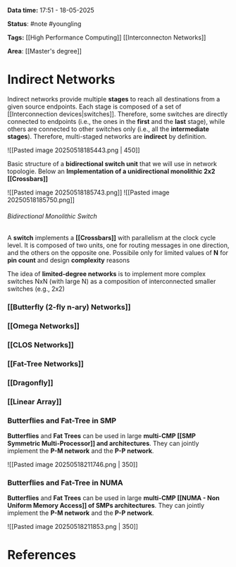 **Data time:** 17:51 - 18-05-2025

**Status**: #note #youngling 

**Tags:** [[High Performance Computing]] [[Interconnecton Networks]]

**Area**: [[Master's degree]]
# Indirect Networks

Indirect networks provide multiple **stages** to reach all destinations from a given source endpoints. Each stage is composed of a set of [[Interconnection devices|switches]]. Therefore, some switches are directly connected to endpoints (i.e., the ones in the **first** and the **last** stage), while others are connected to other switches only (i.e., all the **intermediate stages**). Therefore, multi-staged networks are **indirect** by definition.

![[Pasted image 20250518185443.png | 450]]

Basic structure of a **bidirectional switch unit** that we will use in network topologie. Below an **Implementation of a unidirectional monolithic 2x2 [[Crossbars]]**

![[Pasted image 20250518185743.png]]        ![[Pasted image 20250518185750.png]]
###### Bidirectional Monolithic Switch
A **switch** implements a **[[Crossbars]]** with parallelism at the clock cycle level. It is composed of two units, one for routing messages in one direction, and the others on the opposite one. Possibile only for limited values of **N** for **pin count** and design **complexity** reasons

The idea of **limited-degree networks** is to implement more complex switches NxN (with large N) as a composition of interconnected smaller switches (e.g., 2x2)
### [[Butterfly (2-fly n-ary) Networks]]

### [[Omega Networks]]

### [[CLOS Networks]]

### [[Fat-Tree Networks]]

### [[Dragonfly]]

### [[Linear Array]]

### Butterflies and Fat-Tree in SMP
**Butterflies** and **Fat Trees** can be used in large **multi-CMP [[SMP Symmetric Multi-Processor]] and architectures**. They can jointly implement the **P-M network** and the **P-P network**.

![[Pasted image 20250518211746.png | 350]]

### Butterflies and Fat-Tree in NUMA
**Butterflies** and **Fat Trees** can be used in large **multi-CMP [[NUMA - Non Uniform Memory Access]] of SMPs architectures**. They can jointly implement the **P-M network** and the **P-P network**.

![[Pasted image 20250518211853.png | 350]]

# References